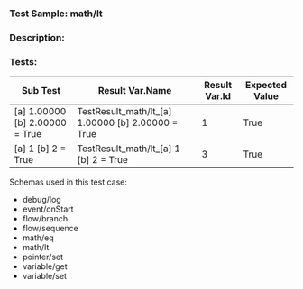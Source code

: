 ### **Test Sample:** math/lt
### **Description:** 

### Tests:
| Sub Test | Result Var.Name | Result Var.Id | Expected Value
| ----------- | ----------- | ----------- |----------- |
| [a] 1.00000 [b] 2.00000 = True | TestResult_math/lt_[a] 1.00000 [b] 2.00000 = True | 1 | True
| [a] 1 [b] 2 = True | TestResult_math/lt_[a] 1 [b] 2 = True | 3 | True

Schemas used in this test case:
- debug/log
- event/onStart
- flow/branch
- flow/sequence
- math/eq
- math/lt
- pointer/set
- variable/get
- variable/set

